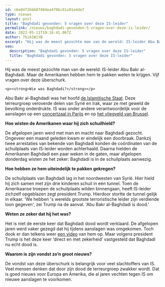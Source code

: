 ```yaml
---
id: c6e84f2bb607484ea470bc01a91e4de7
type: nieuws
layout: post
title: "Baghdadi gevonden: 5 vragen over deze IS-leider"
permalink: /nieuws/baghdadi-gevonden-5-vragen-over-deze-is-leider/
date: 2022-05-11T19:16:41.067Z
author: 7biA1WiYB
excerpt: "Hij was de meest gezochte man van de wereld: IS-leider Abu Bakr al-Baghdadi. Maar de Amerikanen hebben hem te pakken weten te krijgen. Vijf vragen over deze überschurk.  "
seo:
  description: "Baghdadi gevonden: 5 vragen over deze IS-leider"
  title: "Baghdadi gevonden: 5 vragen over deze IS-leider"
---
```

Hij was de meest gezochte man van de wereld: IS-leider Abu Bakr al-Baghdadi. Maar de Amerikanen hebben hem te pakken weten te krijgen. Vijf vragen over deze überschurk.  

    <p><strong>Wie was Baghdadi?</strong></p>
<p>Abu Bakr al-Baghdadi was het hoofd <a href="https://7dagen.netlify.app/nieuws/terreurgroep-voor-beginners" target="_blank">de Islamitische Staat</a>. Deze terreurgroep veroverde delen van Syrië en Irak, waar ze met geweld de bevolking onderdrukte. IS was onder andere verantwoordelijk voor de aanslagen op een <a href="https://7dagen.netlify.app/quiz/wat-je-moet-weten-over-de-aanslagen-parijs" target="_blank">concertzaal in Parijs</a> en op <a href="https://7dagen.netlify.app/nieuws/aanslagen-brussel-dit-weten-we-tot-nu-toe" target="_blank">het vliegveld van Brussel</a>.</p>
<p><strong>Hoe wisten de Amerikanen waar hij zich schuilhield?</strong></p>
<p>De afgelopen jaren werd met man en macht naar Baghdadi gezocht. Ongeveer een maand geleden kwam er eindelijk een doorbraak. Dankzij twee arrestaties van bekende van Baghdadi konden de coördinaten van de schuilplaats van IS-leider worden achterhaald. Daarna hielden de Amerikanen Baghdadi een paar weken in de gaten, maar afgelopen donderdag wisten ze het zeker: Baghdadi is in de schuilplaats aanwezig.</p>
<p><strong>Hoe hebben ze hem uiteindelijk te pakken gekregen? </strong></p>
<p>De schuilplaats van Baghdadi lag in het noordwesten van Syrië. Hier hield hij zich samen met zijn drie kinderen schuil in een tunnel. Toen de Amerikaanse troepen de schuilplaats wilden binnengaan, heeft IS-leider zichzelf opgeblazen zegt president Trump. Hierdoor stortte de tunnel gelijk in elkaar. 'We hebben 's werelds grootste terroristische leider zijn verdiende loon gegeven', zei Trump na de aanval. 'Abu Bakr al-Baghdadi is dood.'</p>
<p><strong>Weten ze zeker dat hij het was?</strong></p>
<p>Het is niet de eerste keer dat Baghdadi dood wordt verklaard. De afgelopen jaren werd vaker gezegd dat hij tijdens aanslagen was omgekomen. Toch dook er dan telkens weer <a href="https://7dagen.netlify.app/nieuws/doodgewaande-superschurk-stuurt-filmpje" target="_blank">een video</a> van hem op. Maar volgens president Trump is het deze keer ‘direct en met zekerheid’ vastgesteld dat Baghdadi nu echt dood is.</p>
<p><strong>Waarom is zijn vondst zo’n groot nieuws?</strong></p>
<p>De vondst van deze überschurk is belangrijk voor veel slachtoffers van IS. Veel mensen denken dat door zijn dood de terreurgroep zwakker wordt. Dat is goed nieuws voor Europa en Amerika, die al jaren vechten tegen IS om nieuwe aanslagen te voorkomen.</p>  
